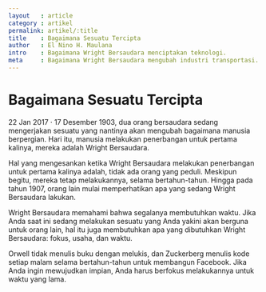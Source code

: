 ```yaml
---
layout   : article
category : artikel
permalink: artikel/:title
title    : Bagaimana Sesuatu Tercipta
author   : El Nino H. Maulana
intro    : Bagaimana Wright Bersaudara menciptakan teknologi.
meta     : Bagaimana Wright Bersaudara mengubah industri transportasi.
---
```


# Bagaimana Sesuatu Tercipta

<p><date class="site-post__info">22 Jan 2017 &middot; </date>17 Desember 1903, dua orang bersaudara sedang mengerjakan sesuatu yang nantinya akan mengubah bagaimana manusia berpergian. Hari itu, manusia melakukan penerbangan untuk pertama kalinya, mereka adalah Wright Bersaudara.</p>

Hal yang mengesankan ketika Wright Bersaudara melakukan penerbangan untuk pertama kalinya adalah, tidak ada orang yang peduli. Meskipun begitu, mereka tetap melakukannya, selama bertahun-tahun. Hingga pada tahun 1907, orang lain mulai memperhatikan apa yang sedang Wright Bersaudara lakukan.

Wright Bersaudara memahami bahwa segalanya membutuhkan waktu. Jika Anda saat ini sedang melakukan sesuatu yang Anda yakini akan berguna untuk orang lain, hal itu juga membutuhkan apa yang dibutuhkan Wright Bersaudara: fokus, usaha, dan waktu.

Orwell tidak menulis buku dengan melukis, dan Zuckerberg menulis kode setiap malam selama bertahun-tahun untuk membangun Facebook. Jika Anda ingin mewujudkan impian, Anda harus berfokus melakukannya untuk waktu yang lama.
